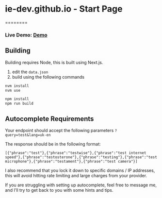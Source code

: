 # ie-dev.github.io - Start Page
========

### Live Demo: <a href="https://ie-dev.github.io/">Demo</a>

## Building

Building requires Node, this is built using Next.js.

1. edit the `data.json`
2. build using the following commands

``` bash
nvm install
nvm use

npm install
npm run build
```

## Autocomplete Requirements

Your endpoint should accept the following parameters `?query=test&lang=uk-en`

The response should be in the following format:

```
[{"phrase":"test"},{"phrase":"testwise"},{"phrase":"test internet speed"},{"phrase":"testosterone"},{"phrase":"testing"},{"phrase":"test microphone"},{"phrase":"testament"},{"phrase":"test camera"}]
```

I also recommend that you lock it down to specific domains / IP addresses, this will avoid hitting rate limiting and large charges from your provider.

If you are struggling with setting up autocomplete, feel free to message me, and I'll try to get back to you with some hints and tips.
